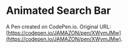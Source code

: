 # Animated Search Bar

A Pen created on CodePen.io. Original URL: [https://codepen.io/JAMAZON/pen/XWymJMw](https://codepen.io/JAMAZON/pen/XWymJMw).

